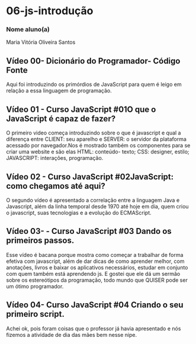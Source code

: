 # 06-js-introdução
### Nome aluno(a)
Maria Vitória Oliveira Santos
## Vídeo 00- Dicionário do Programador- Código Fonte
Aqui foi introduzindo os primórdios de JavaScript para quem é leigo em relação a essa linguagem de programação.
## Vídeo 01 - Curso JavaScript #01O que o JavaScript é capaz de fazer? 
O primeiro video começa introduzindo sobre o que é javascript e qual a diferença entre CLIENT: seu aparelho e SERVER: o servidor da plataforma acessado por navegador.Nos é mostrado também os componentes para se criar uma website e são elas HTML: conteúdo- texto; CSS: designer, estilo; JAVASCRIPT: interações, programação.
## Vídeo 02 - Curso JavaScript #02JavaScript: como chegamos até aqui?
O segundo vídeo é apresentado a correlação entre a linguagem Java e Javascript, além da linha temporal desde 1970 até hoje em dia, quem criou o javascript, suas tecnologias e a evolução do ECMAScript.
## Vídeo 03- - Curso JavaScript #03 Dando os primeiros passos.
Esse vídeo é bacana porque mostra  como começar a trabalhar de forma efetiva com javascript, além de dar dicas de como aprender melhor, com anotações, livros e baixar os aplicativos necessários, estudar em conjunto com quem também está aprendendo js. E gostei que ele dá um sermão sobre os estereótipos da programação, todo mundo que QUISER pode ser um ótimo programador.
## Vídeo 04- Curso JavaScript #04 Criando o seu primeiro script.
Achei ok, pois foram coisas que o professor já havia apresentado e nós fizemos a atividade de dia das mães bem nesse nipe.




